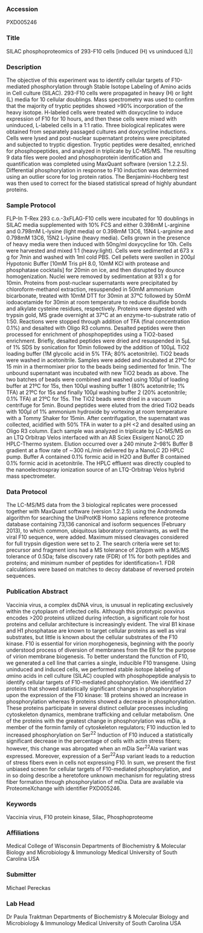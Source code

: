 ### Accession
PXD005246

### Title
SILAC phosphoproteomics of 293-F10 cells [induced (H) vs uninduced (L)]

### Description
The objective of this experiment was to identify cellular targets of F10-mediated phosphorylation through Stable Isotope Labeling of Amino acids in Cell culture (SILAC).  293-F10 cells were propagated in heavy (H) or light (L) media for 10 cellular doublings.  Mass spectrometry was used to confirm that the majority of tryptic peptides showed >90% incorporation of the heavy isotope. H-labeled cells were treated with doxycycline to induce expression of F10 for 10 hours, and then these cells were mixed with uninduced, L-labeled cells in a 1:1 ratio. Three biological replicates were obtained from separately passaged cultures and doxycycline inductions.  Cells were lysed and post-nuclear supernatant proteins were precipitated and subjected to tryptic digestion. Tryptic peptides were desalted, enriched for phosphopeptides, and analyzed in triplicate by LC-MS/MS.  The resulting 9 data files were pooled and phosphoprotein identification and quantification was completed using MaxQuant software (version 1.2.2.5). Differential phosphorylation in response to F10 induction was determined using an outlier score for log protein ratios. The Benjamini-Hochberg test was then used to correct for the biased statistical spread of highly abundant proteins.

### Sample Protocol
FLP-In T-Rex 293 c.o.-3xFLAG-F10 cells were incubated for 10 doublings in SILAC media supplemented with 10% FCS and either 0.398mM L-arginine and 0.798mM L-lysine (light media) or 0.398mM 13C6, 15N4 L-arginine and 0.798mM 13C6, 15N2 L-lysine (heavy media).  Cells grown in the presence of heavy media were then induced with 50ng/ml doxycycline for 10h.  Cells were harvested and mixed 1:1 (heavy:light).  Cells were sedimented at 673 x g for 7min and washed with 1ml cold PBS.  Cell pellets were swollen in 200µl Hypotonic Buffer [10mM Tris pH 8.0, 10mM KCl with protease and phosphatase cocktails] for 20min on ice, and then disrupted by dounce homogenization. Nuclei were removed by sedimentation at 931 x g for 10min. Proteins from post-nuclear supernatants were precipitated by chloroform-methanol extraction, resuspended in 50mM ammonium bicarbonate, treated with 10mM DTT for 30min at 37°C followed by 50mM iodoacetamide for 30min at room temperature to reduce disulfide bonds and alkylate cysteine residues, respectively.  Proteins were digested with trypsin gold, MS grade overnight at 37°C at an enzyme-to-substrate ratio of 1:50.  Reactions were stopped through addition of TFA (final concentration 0.1%) and desalted with Oligo R3 columns.  Desalted peptides were then processed for enrichment of phosphopeptides using a TiO2-based enrichment. Briefly, desalted peptides were dried and resuspended in 5μL of 1% SDS by sonication for 10min followed by the addition of 100μL TiO2 loading buffer (1M glycolic acid in 5% TFA; 80% acetonitrile). TiO2 beads were washed in acetonitrile.  Samples were added and incubated at 21ºC for 15 min in a thermomixer prior to the beads being sedimented for 1min.  The unbound supernatant was incubated with new TiO2 beads as above. The two batches of beads were combined and washed using 100µl of loading buffer at 21ºC for 15s, then 100µl washing buffer 1 (80% acetonitrile; 1% TFA) at 21ºC for 15s and finally 100µl washing buffer 2 (20% acetonitrile; 0.1% TFA) at 21ºC for 15s. The TiO2 beads were dried in a vacuum centrifuge for 5min.  Bound peptides were eluted from the dried TiO2 beads with 100µl of 1% ammonium hydroxide by vortexing at room temperature with a Tommy Shaker for 15min.  After centrifugation, the supernatant was collected, acidified with 50% TFA in water to a pH <2 and desalted using an Oligo R3 column. Each sample was analyzed in triplicate by LC-MS/MS on an LTQ Orbitrap Velos interfaced with an AB Sciex Eksigent NanoLC 2D HPLC-Thermo system.  Elution occurred over a 240 minute 2–98% Buffer B gradient at a flow rate of ∼300 nL/min delivered by a NanoLC 2D HPLC pump. Buffer A contained 0.1% formic acid in H2O and Buffer B contained 0.1% formic acid in acetonitrile.  The HPLC effluent was directly coupled to the nanoelectrospray ionization source of an LTQ-Orbitrap Velos hybrid mass spectrometer.

### Data Protocol
The LC-MS/MS data from the 3 biological replicates were processed together with MaxQuant software (version 1.2.2.5) using the Andromeda algorithm for searching the UniProtKB Homo sapiens reference proteome database containing 73,136 canonical and isoform sequences (February 2013), to which common, ubiquitous laboratory contaminants, as well the viral F10 sequence, were added.  Maximum missed cleavages considered for full trypsin digestion were set to 2. The search criteria were set to: precursor and fragment ions had a MS tolerance of 20ppm with a MS/MS tolerance of 0.5Da; false discovery rate (FDR) of 1% for both peptides and proteins; and minimum number of peptides for identification=1.  FDR calculations were based on matches to decoy database of reversed protein sequences.

### Publication Abstract
Vaccinia virus, a complex dsDNA virus, is unusual in replicating exclusively within the cytoplasm of infected cells. Although this prototypic poxvirus encodes &gt;200 proteins utilized during infection, a significant role for host proteins and cellular architecture is increasingly evident. The viral B1 kinase and H1 phosphatase are known to target cellular proteins as well as viral substrates, but little is known about the cellular substrates of the F10 kinase. F10 is essential for virion morphogenesis, beginning with the poorly understood process of diversion of membranes from the ER for the purpose of virion membrane biogenesis. To better understand the function of F10, we generated a cell line that carries a single, inducible F10 transgene. Using uninduced and induced cells, we performed <i>s</i>table <i>i</i>sotope <i>l</i>abeling of <i>a</i>mino acids in <i>c</i>ell culture (SILAC) coupled with phosphopeptide analysis to identify cellular targets of F10-mediated phosphorylation. We identified 27 proteins that showed statistically significant changes in phosphorylation upon the expression of the F10 kinase: 18 proteins showed an increase in phosphorylation whereas 9 proteins showed a decrease in phosphorylation. These proteins participate in several distinct cellular processes including cytoskeleton dynamics, membrane trafficking and cellular metabolism. One of the proteins with the greatest change in phosphorylation was mDia, a member of the formin family of cytoskeleton regulators; F10 induction led to increased phosphorylation on Ser<sup>22</sup> Induction of F10 induced a statistically significant decrease in the percentage of cells with actin stress fibers; however, this change was abrogated when an mDia Ser<sup>22</sup>Ala variant was expressed. Moreover, expression of a Ser<sup>22</sup>Asp variant leads to a reduction of stress fibers even in cells not expressing F10. In sum, we present the first unbiased screen for cellular targets of F10-mediated phosphorylation, and in so doing describe a heretofore unknown mechanism for regulating stress fiber formation through phosphorylation of mDia. Data are available via ProteomeXchange with identifier PXD005246.

### Keywords
Vaccinia virus, F10 protein kinase, Silac, Phosphoproteome

### Affiliations
Medical College of Wisconsin
Departments of Biochemistry & Molecular Biology and Microbiology & Immunology Medical University of South Carolina USA

### Submitter
Michael Pereckas

### Lab Head
Dr Paula Traktman
Departments of Biochemistry & Molecular Biology and Microbiology & Immunology Medical University of South Carolina USA



